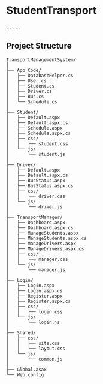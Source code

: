 # StudentTransport

.
.
.
.
.

## Project Structure

    TransportManagementSystem/
    │
    ├── App_Code/
    │   ├── DatabaseHelper.cs
    │   ├── User.cs
    │   ├── Student.cs
    │   ├── Driver.cs
    │   ├── Bus.cs
    │   └── Schedule.cs
    │
    ├── Student/
    │   ├── Default.aspx
    │   ├── Default.aspx.cs
    │   ├── Schedule.aspx
    │   ├── Schedule.aspx.cs
    │   ├── css/
    │   │   └── student.css
    │   └── js/
    │       └── student.js
    │
    ├── Driver/
    │   ├── Default.aspx
    │   ├── Default.aspx.cs
    │   ├── BusStatus.aspx
    │   ├── BusStatus.aspx.cs
    │   ├── css/
    │   │   └── driver.css
    │   └── js/
    │       └── driver.js
    │
    ├── TransportManager/
    │   ├── Dashboard.aspx
    │   ├── Dashboard.aspx.cs
    │   ├── ManageStudents.aspx
    │   ├── ManageStudents.aspx.cs
    │   ├── ManageDrivers.aspx
    │   ├── ManageDrivers.aspx.cs
    │   ├── css/
    │   │   └── manager.css
    │   └── js/
    │       └── manager.js
    │
    ├── Login/
    │   ├── Login.aspx
    │   ├── Login.aspx.cs
    │   ├── Register.aspx
    │   ├── Register.aspx.cs
    │   ├── css/
    │   │   └── login.css
    │   └── js/
    │       └── login.js
    │
    ├── Shared/
    │   ├── css/
    │   │   ├── site.css
    │   │   └── layout.css
    │   └── js/
    │       └── common.js
    │
    ├── Global.asax
    └── Web.config
